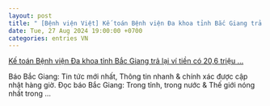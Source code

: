 ```yaml
---
layout: post
title: " [Bệnh viện Việt] Kế toán Bệnh viện Đa khoa tỉnh Bắc Giang trả lại ví tiền có 20,6 triệu ..."
date: Tue, 27 Aug 2024 19:00:00 +0700
categories: entries VN
---
```

[Kế toán Bệnh viện Đa khoa tỉnh Bắc Giang trả lại ví tiền có 20,6 triệu ...](https://baobacgiang.vn/ke-toan-benh-vien-da-khoa-tinh-bac-giang-tra-lai-vi-tien-20-6-trieu-dong-cho-nguoi-danh-roi-112236.bbg)

Báo Bắc Giang: Tin tức mới nhất, Thông tin nhanh & chính xác được cập nhật hàng giờ. Đọc báo Bắc Giang: Trong tỉnh, trong nước & Thế giới nóng nhất trong ...

